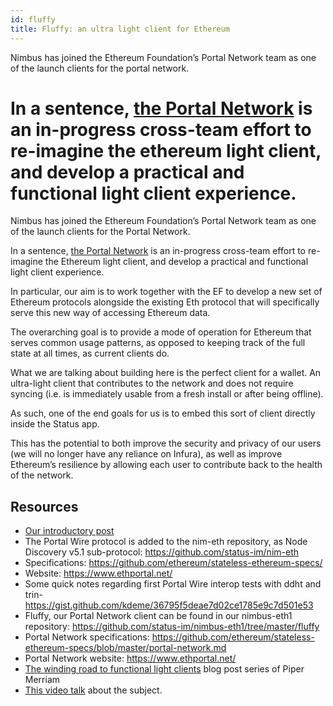 ```yaml
---
id: fluffy
title: Fluffy: an ultra light client for Ethereum
---
```


Nimbus has joined the Ethereum Foundation’s Portal Network team as one of the launch clients for the portal network.

In a sentence, [the Portal Network](https://github.com/ethereum/stateless-ethereum-specs/blob/master/portal-network.md#network-functionality) is an in-progress cross-team effort to re-imagine the ethereum light client, and develop a practical and functional light client experience.
=======
Nimbus has joined the Ethereum Foundation’s Portal Network team as one of the launch clients for the Portal Network.

In a sentence, [the Portal Network](https://github.com/ethereum/stateless-ethereum-specs/blob/master/portal-network.md#network-functionality) is an in-progress cross-team effort to re-imagine the Ethereum light client, and develop a practical and functional light client experience.

In particular, our aim is to work together with the EF to develop a new set of Ethereum protocols alongside the existing Eth protocol that will specifically serve this new way of accessing Ethereum data.

The overarching goal is to provide a mode of operation for Ethereum that serves common usage patterns, as opposed to keeping track of the full state at all times, as current clients do.

What we are talking about building here is the perfect client for a wallet. An ultra-light client that contributes to the network and does not require syncing (i.e. is immediately usable from a fresh install or after being offline).

As such, one of the end goals for us is to embed this sort of client directly inside the Status app.

This has the potential to both improve the security and privacy of our users (we will no longer have any reliance on Infura), as well as improve Ethereum’s resilience by allowing each user to contribute back to the health of the network.

## Resources

- [Our introductory post](https://our.status.im/nimbus-fluffly/)
- The Portal Wire protocol is added to the nim-eth repository, as Node Discovery v5.1 sub-protocol: https://github.com/status-im/nim-eth
- Specifications: https://github.com/ethereum/stateless-ethereum-specs/
- Website: https://www.ethportal.net/
- Some quick notes regarding first Portal Wire interop tests with ddht and trin- https://gist.github.com/kdeme/36795f5deae7d02ce1785e9c7d501e53
- Fluffy, our Portal Network client can be found in our nimbus-eth1 repository: https://github.com/status-im/nimbus-eth1/tree/master/fluffy
- Portal Network specifications: https://github.com/ethereum/stateless-ethereum-specs/blob/master/portal-network.md
- Portal Network website: https://www.ethportal.net/
- [The winding road to functional light clients](https://snakecharmers.ethereum.org/the-winding-road-to-functional-light-clients/) blog post series of Piper Merriam
- [This video talk](https://www.youtube.com/watch?v=MZxqRs_tLNs) about the subject.
